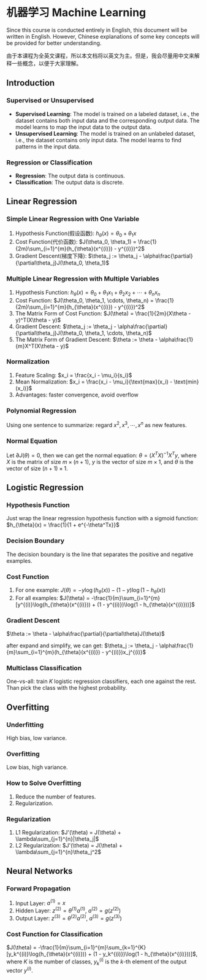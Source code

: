 # 机器学习 Machine Learning

Since this course is conducted entirely in English, this document will be written in English. However, Chinese explanations of some key concepts will be provided for better understanding.

由于本课程为全英文课程，所以本文档将以英文为主。但是，我会尽量用中文来解释一些概念，以便于大家理解。

## Introduction

### Supervised or Unsupervised

- **Supervised Learning**: The model is trained on a labeled dataset, i.e., the dataset contains both input data and the corresponding output data. The model learns to map the input data to the output data.
- **Unsupervised Learning**: The model is trained on an unlabeled dataset, i.e., the dataset contains only input data. The model learns to find patterns in the input data.

### Regression or Classification

- **Regression**: The output data is continuous.
- **Classification**: The output data is discrete.

## Linear Regression

### Simple Linear Regression with One Variable

1. Hypothesis Function(假设函数): $h_{\theta}(x) = \theta_0 + \theta_1x$
2. Cost Function(代价函数): $J(\theta_0, \theta_1) = \frac{1}{2m}\sum_{i=1}^{m}(h_{\theta}(x^{(i)}) - y^{(i)})^2$
3. Gradient Descent(梯度下降): $\theta_j := \theta_j - \alpha\frac{\partial}{\partial\theta_j}J(\theta_0, \theta_1)$

### Multiple Linear Regression with Multiple Variables

1. Hypothesis Function: $h_{\theta}(x) = \theta_0 + \theta_1x_1 + \theta_2x_2 + \cdots + \theta_nx_n$
2. Cost Function: $J(\theta_0, \theta_1, \cdots, \theta_n) = \frac{1}{2m}\sum_{i=1}^{m}(h_{\theta}(x^{(i)}) - y^{(i)})^2$
3. The Matrix Form of Cost Function: $J(\theta) = \frac{1}{2m}(X\theta - y)^T(X\theta - y)$
4. Gradient Descent: $\theta_j := \theta_j - \alpha\frac{\partial}{\partial\theta_j}J(\theta_0, \theta_1, \cdots, \theta_n)$
5. The Matrix Form of Gradient Descent: $\theta := \theta - \alpha\frac{1}{m}X^T(X\theta - y)$

### Normalization

1. Feature Scaling: $x_i = \frac{x_i - \mu_i}{s_i}$
2. Mean Normalization: $x_i = \frac{x_i - \mu_i}{\text{max}(x_i) - \text{min}(x_i)}$
3. Advantages: faster convergence, avoid overflow

### Polynomial Regression

Using one sentence to summarize: regard $x^2, x^3, \cdots, x^n$ as new features.

### Normal Equation

Let $\partial J(\theta) = 0$, then we can get the normal equation: $\theta = (X^TX)^{-1}X^Ty$, where $X$ is the matrix of size $m\times(n+1)$, $y$ is the vector of size $m\times1$, and $\theta$ is the vector of size $(n+1)\times1$.

## Logistic Regression

### Hypothesis Function

Just wrap the linear regression hypothesis function with a sigmoid function: $h_{\theta}(x) = \frac{1}{1 + e^{-\theta^Tx}}$

### Decision Boundary

The decision boundary is the line that separates the positive and negative examples.

### Cost Function

1. For one example: $J(\theta) = -y\log(h_{\theta}(x)) - (1 - y)\log(1 - h_{\theta}(x))$
2. For all examples: $J(\theta) = -\frac{1}{m}\sum_{i=1}^{m}[y^{(i)}\log(h_{\theta}(x^{(i)})) + (1 - y^{(i)})\log(1 - h_{\theta}(x^{(i)}))]$

### Gradient Descent

$\theta := \theta - \alpha\frac{\partial}{\partial\theta}J(\theta)$

after expand and simplify, we can get: $\theta_j := \theta_j - \alpha\frac{1}{m}\sum_{i=1}^{m}(h_{\theta}(x^{(i)}) - y^{(i)})x_j^{(i)}$

### Multiclass Classification

One-vs-all: train $K$ logistic regression classifiers, each one against the rest. Than pick the class with the highest probability.

## Overfitting

### Underfitting

High bias, low variance.

### Overfitting

Low bias, high variance.

### How to Solve Overfitting

1. Reduce the number of features.
2. Regularization.

### Regularization

1. L1 Regularization: $J'(\theta) = J(\theta) + \lambda\sum_{j=1}^{n}|\theta_j|$
2. L2 Regularization: $J'(\theta) = J(\theta) + \lambda\sum_{j=1}^{n}\theta_j^2$

## Neural Networks

### Forward Propagation

1. Input Layer: $a^{(1)} = x$
2. Hidden Layer: $z^{(2)} = \theta^{(1)}a^{(1)}$, $a^{(2)} = g(z^{(2)})$
3. Output Layer: $z^{(3)} = \theta^{(2)}a^{(2)}$, $a^{(3)} = g(z^{(3)})$

### Cost Function for Classification

$J(\theta) = -\frac{1}{m}\sum_{i=1}^{m}\sum_{k=1}^{K}[y_k^{(i)}\log(h_{\theta}(x^{(i)})) + (1 - y_k^{(i)})\log(1 - h_{\theta}(x^{(i)}))]$, where $K$ is the number of classes, $y_k^{(i)}$ is the $k$-th element of the output vector $y^{(i)}$.